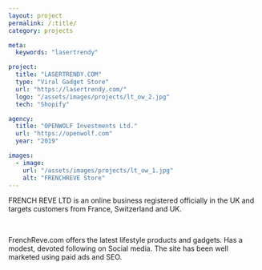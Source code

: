 ```yaml
---
layout: project
permalink: /:title/
category: projects

meta:
  keywords: "lasertrendy"

project:
  title: "LASERTRENDY.COM"
  type: "Viral Gadget Store"
  url: "https://lasertrendy.com/"
  logo: "/assets/images/projects/lt_ow_2.jpg"
  tech: "Shopify"

agency:
  title: "OPENWOLF Investments Ltd."
  url: "https://openwolf.com"
  year: "2019"

images:
  - image:
    url: "/assets/images/projects/lt_ow_1.jpg"
    alt: "FRENCHREVE Store"
---
```

<p>FRENCH REVE LTD is an online business registered officially in the UK and targets customers from France, Switzerland and UK.</p>
<br>
<p>FrenchReve.com offers the latest lifestyle products and gadgets. Has a modest, devoted following on Social media. The site has been well marketed using paid ads and SEO.</p> 
